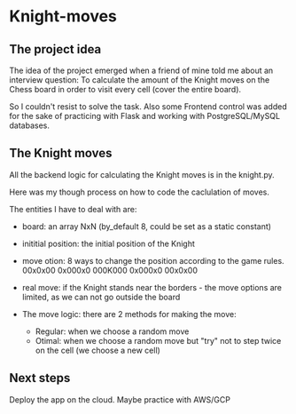 # Knight-moves

## The project idea
The idea of the project emerged when a friend of mine told me about an interview question: 
To calculate the amount of the Knight moves on the Chess board in order to visit every cell (cover the entire board).

So I couldn't resist to solve the task.
Also some Frontend control was added for the sake of practicing with Flask and working with PostgreSQL/MySQL databases.

## The Knight moves
All the backend logic for calculating the Knight moves is in the knight.py.

Here was my though process on how to code the caclulation of moves.

The entities I have to deal with are:
- board: an array NxN (by_default 8, could be set as a static constant) 
- inititial position: the initial position of the Knight
- move otion: 8 ways to change the position according to the game rules.
    00x0x00
    0x000x0
    000K000
    0x000x0
    00x0x00

- real move: if the Knight stands near the borders - the move options are limited, as we can not go outside the board

- The move logic: there are 2 methods for making the move: 
    - Regular: when we choose a random move 
    - Otimal: when we choose a random move but "try" not to step twice on the cell (we choose a new cell)

## Next steps
Deploy the app on the cloud. 
Maybe practice with AWS/GCP
